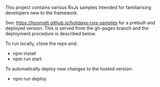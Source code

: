 This project contains various RxJs samples intended for familiarising developers new to the framework.

See: https://hoomatt.github.io/holidays-rxjs-samples for a prebuilt and deployed version. This is served from the gh-pages branch and the deployment procedure is described below.

To run locally, clone the repo and:
- npm install
- npm run start

To automatically deploy new changes to the hosted version:
- npm run deploy

